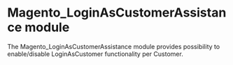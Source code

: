 # Magento_LoginAsCustomerAssistance module

The Magento_LoginAsCustomerAssistance module provides possibility to enable/disable LoginAsCustomer functionality per Customer.
